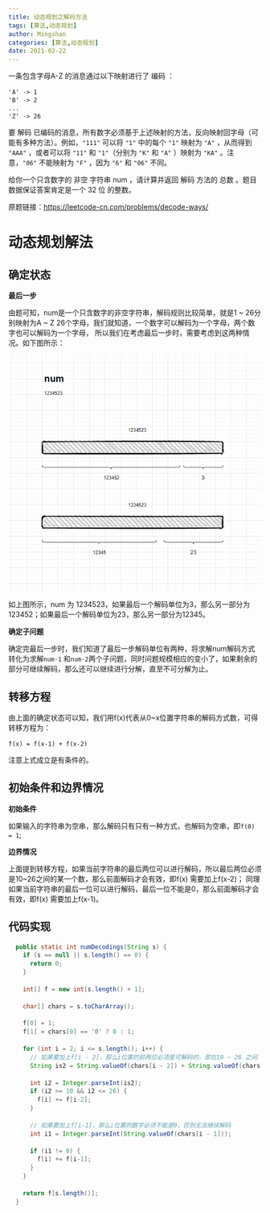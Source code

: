 ```yaml
---
title: 动态规划之解码方法
tags: [算法,动态规划]
author: Mingshan
categories: [算法,动态规划]
date: 2021-02-22
---
```


一条包含字母A-Z 的消息通过以下映射进行了 编码 ：

```
'A' -> 1
'B' -> 2
...
'Z' -> 26
```

要 解码 已编码的消息，所有数字必须基于上述映射的方法，反向映射回字母（可能有多种方法）。例如，`"111"` 可以将 `"1"` 中的每个 `"1"` 映射为 `"A"` ，从而得到 `"AAA"` ，或者可以将 `"11"` 和 `"1"`（分别为 `"K"` 和 `"A"` ）映射为 `"KA"` 。注意，`"06"` 不能映射为 `"F"` ，因为 `"6"` 和 `"06"` 不同。

给你一个只含数字的 非空 字符串 num ，请计算并返回 解码 方法的 总数 。题目数据保证答案肯定是一个 32 位 的整数。

原题链接：https://leetcode-cn.com/problems/decode-ways/

<!-- more -->

# 动态规划解法

## 确定状态

**最后一步**

由题可知，num是一个只含数字的非空字符串，解码规则比较简单，就是1 ~ 26分别映射为A ~ Z 26个字母，我们就知道，一个数字可以解码为一个字母，两个数字也可以解码为一个字母，
所以我们在考虑最后一步时，需要考虑到这两种情况。如下图所示：

![image](https://github.com/mstao/static/blob/master/images/ds/NumDecoding.png?raw=true)

如上图所示，num 为 1234523，如果最后一个解码单位为3，那么另一部分为 123452；如果最后一个解码单位为23，那么另一部分为12345。

**确定子问题**

确定完最后一步时，我们知道了最后一步解码单位有两种，将求解num解码方式转化为求解`num-1` 和`num-2`两个子问题，同时问题规模相应的变小了，如果剩余的部分可继续解码，那么还可以继续进行分解，直至不可分解为止。

## 转移方程

由上面的确定状态可以知，我们用f(x)代表从0~x位置字符串的解码方式数，可得转移方程为：

```
f(x) = f(x-1) + f(x-2)
```

注意上式成立是有条件的。

## 初始条件和边界情况

**初始条件**

如果输入的字符串为空串，那么解码只有只有一种方式，也解码为空串，即`f(0) = 1`;

**边界情况**

上面提到转移方程，如果当前字符串的最后两位可以进行解码，所以最后两位必须是10~26之间的某一个数，那么前面解码才会有效，即f(x) 需要加上f(x-2)；
同理如果当前字符串的最后一位可以进行解码，最后一位不能是0，那么前面解码才会有效，即f(x) 需要加上f(x-1)。

## 代码实现


```Java
  public static int numDecodings(String s) {
    if (s == null || s.length() == 0) {
      return 0;
    }

    int[] f = new int[s.length() + 1];

    char[] chars = s.toCharArray();

    f[0] = 1;
    f[1] = chars[0] == '0' ? 0 : 1;

    for (int i = 2; i <= s.length(); i++) {
      // 如果要加上f[i - 2]，那么i位置的前两位必须是可解码的，即在10 ~ 26 之间 像01,03这种是无效的。
      String is2 = String.valueOf(chars[i - 2]) + String.valueOf(chars[i - 1]);

      int i2 = Integer.parseInt(is2);
      if (i2 >= 10 && i2 <= 26) {
        f[i] += f[i-2];
      }

      // 如果要加上f[i-1]，那么i位置的数字必须不能是0，否则无法继续解码
      int i1 = Integer.parseInt(String.valueOf(chars[i - 1]));

      if (i1 != 0) {
        f[i] += f[i-1];
      }
    }

    return f[s.length()];
  }
```

